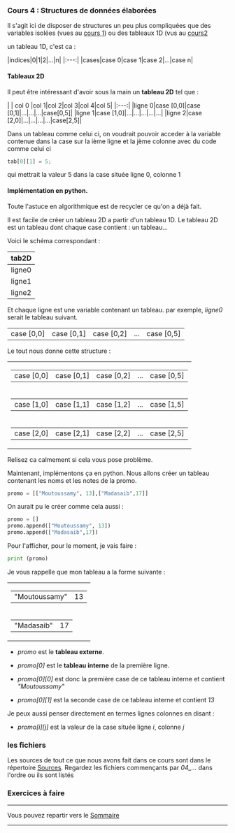 ### Cours 4 : Structures de données élaborées

Il s'agit ici de disposer de structures un peu plus compliquées que
des variables isolées (vues au [cours 1](01_cours1.md))
ou des tableaux 1D (vus au [cours2](02_cours2.md)

un tableau 1D, c'est ca :

|indices|0|1|2|...|n|
|:---:|
|cases|case 0|case 1|case 2|...|case n|


#### Tableaux 2D

Il peut être intéressant d'avoir sous la main un **tableau 2D** tel que :

| | col 0 |col 1|col 2|col 3|col 4|col 5|
|:---:|
|ligne 0|case [0,0]|case [0,1]|...|...|...|case[0,5]|
|ligne 1|case [1,0]|...|...|...|...|...|
|ligne 2|case [2,0]|...|...|...|...|case[2,5]|

Dans un tableau comme celui ci, on voudrait pouvoir acceder à la variable
contenue dans la case sur la ième ligne et la jème colonne avec du code comme
celui ci


```python
tab[0][1] = 5;
```
qui mettrait la valeur 5 dans la case située ligne 0, colonne 1

#### Implémentation en python.

Toute l'astuce en algorithmique est de recycler ce qu'on a déjà fait.

Il est facile de créer un tableau 2D a partir d'un tableau 1D.
Le tableau 2D est un tableau dont chaque case contient : un tableau...

Voici le schéma correspondant :

| tab2D |
|:---:|
|ligne0|
|ligne1|
|ligne2|

Et chaque ligne est une variable contenant un tableau.
par exemple, *ligne0* serait le tableau suivant.
<table>
<tr>
<td> case [0,0]</td>
<td> case [0,1]</td>
<td> case [0,2]</td>
<td> ...</td>
<td> case [0,5]</td>
</tr>
</table>

Le tout nous donne cette structure :

<table>
<tr> <td>
  <table><tr><td> case [0,0]</td><td> case [0,1]</td><td> case [0,2]</td><td> ...</td><td> case [0,5]</td></tr></table>
</td></tr>
<tr> <td>
  <table><tr><td> case [1,0]</td><td> case [1,1]</td><td> case [1,2]</td><td> ...</td><td> case [1,5]</td></tr></table>
</td></tr>
<tr> <td>
  <table><tr><td> case [2,0]</td><td> case [2,1]</td><td> case [2,2]</td><td> ...</td><td> case [2,5]</td></tr></table>
</td></tr>
</table>

Relisez ca calmement si cela vous pose problème.

Maintenant, implémentons ça en python.
Nous allons créer un tableau contenant les noms et les notes de la promo.

```python
promo = [["Moutoussamy", 13],["Madasaib",17]]
```
On aurait pu le créer comme cela aussi :
```python
promo = []
promo.append(["Moutoussamy", 13])
promo.append(["Madasaib",17])
```
Pour l'afficher, pour le moment, je vais faire :
```python
print (promo)
```

Je vous rappelle que mon tableau a la forme suivante :
<table>
<tr> <td>
  <table><tr><td> "Moutoussamy"</td><td> 13</td></tr></table>
</td></tr>
<tr> <td>
  <table><tr><td> "Madasaib"</td><td> 17</td></tr></table>
</td></tr>
</table>

- *promo* est le **tableau externe**.

- *promo[0]* est le **tableau interne** de la première ligne.

- *promo[0][0]* est donc la première case de ce tableau interne et
contient *"Moutoussamy"*

- *promo[0][1]* est la seconde case de ce tableau interne et
contient *13*

Je peux aussi penser directement en termes lignes colonnes en disant :

- *promo[i][j]* est la valeur de la case située ligne *i*, colonne *j*




### les fichiers
Les sources de tout ce que nous avons fait dans ce cours sont dans le
répertoire [Sources](../Sources/).
Regardez les fichiers commençants par *04_...* dans l'ordre ou ils sont listés

### Exercices à faire

___
Vous pouvez repartir vers le [Sommaire](99_sommaire.md)
___

